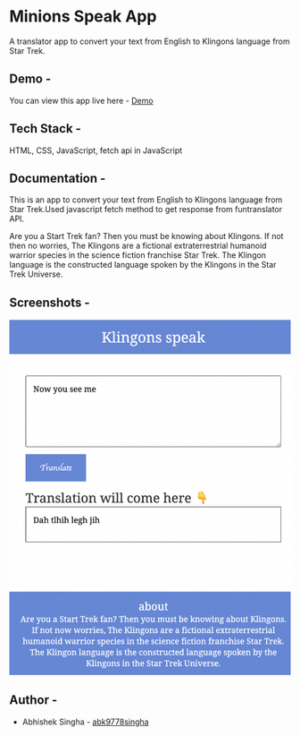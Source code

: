 
# Minions Speak App 

A translator app to convert your text from English to Klingons language from Star Trek.

## Demo -

You can view this app live here - [Demo](https://)

## Tech Stack -

HTML, CSS, JavaScript, fetch api in JavaScript


## Documentation -

This is an app to convert your text from English to Klingons language from Star Trek.Used javascript fetch method to get response from funtranslator API.


Are you a Start Trek fan? Then you must be knowing about Klingons. If not then no worries, The Klingons are a fictional extraterrestrial humanoid warrior species in the science fiction franchise Star Trek. The Klingon language is the constructed language spoken by the Klingons in the Star Trek Universe.


## Screenshots -

![App Screenshot](/img/klingonstalk.png)


## Author -

- Abhishek Singha - [abk9778singha](https://github.com/abk9778singha)

